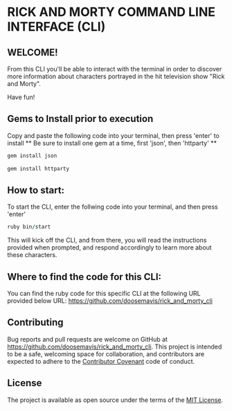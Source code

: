 # RICK AND MORTY COMMAND LINE INTERFACE (CLI) 
## WELCOME! 

From this CLI you'll be able to interact with the terminal in order to discover more information about characters portrayed in the hit television show "Rick and Morty".

Have fun!

## Gems to Install prior to execution 
Copy and paste the following code into your terminal, then press 'enter' to install 
** Be sure to install one gem at a time, first 'json', then 'httparty' **
```ruby
gem install json
  
gem install httparty
```

## How to start:

To start the CLI, enter the follwing code into your terminal, and then press 'enter'

```ruby
ruby bin/start
```

This will kick off the CLI, and from there, you will read the instructions provided when prompted, and respond accordingly to learn more about these characters.


## Where to find the code for this CLI: 

You can find the ruby code for this specific CLI at the following URL provided below 
URL: https://github.com/doosemavis/rick_and_morty_cli


## Contributing

Bug reports and pull requests are welcome on GitHub at https://github.com/doosemavis/rick_and_morty_cli. This project is intended to be a safe, welcoming space for collaboration, and contributors are expected to adhere to the [Contributor Covenant](http://contributor-covenant.org) code of conduct.


## License

The project is available as open source under the terms of the [MIT License](https://opensource.org/licenses/MIT).
